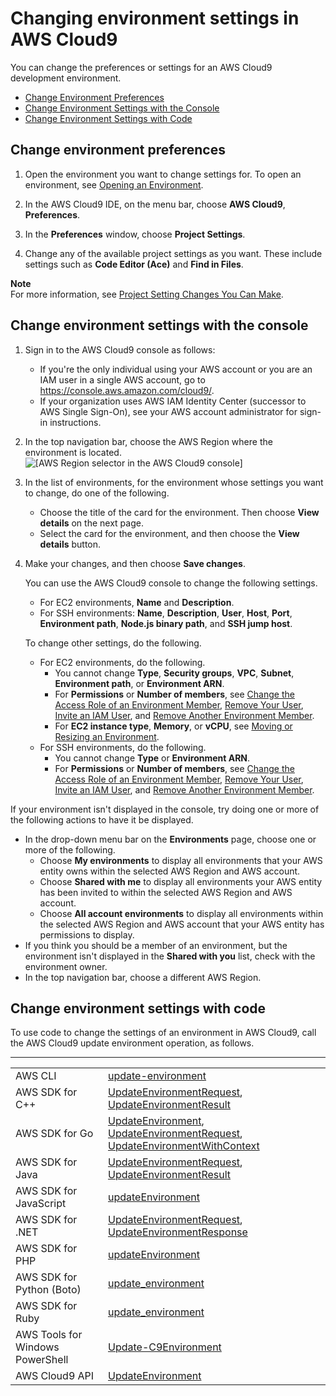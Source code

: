 # Changing environment settings in AWS Cloud9<a name="change-environment"></a>

You can change the preferences or settings for an AWS Cloud9 development environment\.
+  [Change Environment Preferences](#change-environment-single) 
+  [Change Environment Settings with the Console](#change-environment-description) 
+  [Change Environment Settings with Code](#change-environment-description-code) 

## Change environment preferences<a name="change-environment-single"></a>

1. Open the environment you want to change settings for\. To open an environment, see [Opening an Environment](open-environment.md)\.

1. In the AWS Cloud9 IDE, on the menu bar, choose **AWS Cloud9**, **Preferences**\.

1. In the **Preferences** window, choose **Project Settings**\.

1. Change any of the available project settings as you want\. These include settings such as **Code Editor \(Ace\)** and **Find in Files**\.

**Note**  
For more information, see [Project Setting Changes You Can Make](settings-project.md#settings-project-change)\.

## Change environment settings with the console<a name="change-environment-description"></a>

1. Sign in to the AWS Cloud9 console as follows:
   + If you're the only individual using your AWS account or you are an IAM user in a single AWS account, go to [https://console\.aws\.amazon\.com/cloud9/](https://console.aws.amazon.com/cloud9/)\.
   + If your organization uses AWS IAM Identity Center \(successor to AWS Single Sign\-On\), see your AWS account administrator for sign\-in instructions\.

1. In the top navigation bar, choose the AWS Region where the environment is located\.  
![\[AWS Region selector in the AWS Cloud9 console\]](http://docs.aws.amazon.com/cloud9/latest/user-guide/images/consolas_region_new_UX.png)

1. In the list of environments, for the environment whose settings you want to change, do one of the following\.
   + Choose the title of the card for the environment\. Then choose **View details** on the next page\.
   + Select the card for the environment, and then choose the **View details** button\.

1. Make your changes, and then choose **Save changes**\.

   You can use the AWS Cloud9 console to change the following settings\.
   + For EC2 environments, **Name** and **Description**\.
   + For SSH environments: **Name**, **Description**, **User**, **Host**, **Port**, **Environment path**, **Node\.js binary path**, and **SSH jump host**\.

   To change other settings, do the following\.
   + For EC2 environments, do the following\.
     + You cannot change **Type**, **Security groups**, **VPC**, **Subnet**, **Environment path**, or **Environment ARN**\.
     + For **Permissions** or **Number of members**, see [Change the Access Role of an Environment Member](share-environment.md#share-environment-change-access), [Remove Your User](share-environment.md#share-environment-change-access), [Invite an IAM User](share-environment.md#share-environment-invite-user), and [Remove Another Environment Member](share-environment.md#share-environment-delete-member)\.
     + For **EC2 instance type**, **Memory**, or **vCPU**, see [Moving or Resizing an Environment](move-environment.md)\.
   + For SSH environments, do the following\.
     + You cannot change **Type** or **Environment ARN**\.
     + For **Permissions** or **Number of members**, see [Change the Access Role of an Environment Member](share-environment.md#share-environment-change-access), [Remove Your User](share-environment.md#share-environment-change-access), [Invite an IAM User](share-environment.md#share-environment-invite-user), and [Remove Another Environment Member](share-environment.md#share-environment-delete-member)\.

If your environment isn't displayed in the console, try doing one or more of the following actions to have it be displayed\.
+ In the drop\-down menu bar on the **Environments** page, choose one or more of the following\.
  + Choose **My environments** to display all environments that your AWS entity owns within the selected AWS Region and AWS account\.
  + Choose **Shared with me** to display all environments your AWS entity has been invited to within the selected AWS Region and AWS account\.
  + Choose **All account environments** to display all environments within the selected AWS Region and AWS account that your AWS entity has permissions to display\.
+ If you think you should be a member of an environment, but the environment isn't displayed in the **Shared with you** list, check with the environment owner\.
+ In the top navigation bar, choose a different AWS Region\.

## Change environment settings with code<a name="change-environment-description-code"></a>

To use code to change the settings of an environment in AWS Cloud9, call the AWS Cloud9 update environment operation, as follows\.


****  

|  |  | 
| --- |--- |
|  AWS CLI  |   [update\-environment](https://docs.aws.amazon.com/cli/latest/reference/cloud9/update-environment.html)   | 
|  AWS SDK for C\+\+  |   [UpdateEnvironmentRequest](https://sdk.amazonaws.com/cpp/api/LATEST/class_aws_1_1_cloud9_1_1_model_1_1_update_environment_request.html), [UpdateEnvironmentResult](https://sdk.amazonaws.com/cpp/api/LATEST/class_aws_1_1_cloud9_1_1_model_1_1_update_environment_result.html)   | 
|  AWS SDK for Go  |   [UpdateEnvironment](https://docs.aws.amazon.com/sdk-for-go/api/service/cloud9/#Cloud9.UpdateEnvironment), [UpdateEnvironmentRequest](https://docs.aws.amazon.com/sdk-for-go/api/service/cloud9/#Cloud9.UpdateEnvironmentRequest), [UpdateEnvironmentWithContext](https://docs.aws.amazon.com/sdk-for-go/api/service/cloud9/#Cloud9.UpdateEnvironmentWithContext)   | 
|  AWS SDK for Java  |   [UpdateEnvironmentRequest](https://docs.aws.amazon.com/AWSJavaSDK/latest/javadoc/com/amazonaws/services/cloud9/model/UpdateEnvironmentRequest.html), [UpdateEnvironmentResult](https://docs.aws.amazon.com/AWSJavaSDK/latest/javadoc/com/amazonaws/services/cloud9/model/UpdateEnvironmentResult.html)   | 
|  AWS SDK for JavaScript  |   [updateEnvironment](https://docs.aws.amazon.com/AWSJavaScriptSDK/latest/AWS/Cloud9.html#updateEnvironment-property)   | 
|  AWS SDK for \.NET  |   [UpdateEnvironmentRequest](https://docs.aws.amazon.com/sdkfornet/v3/apidocs/items/Cloud9/TUpdateEnvironmentRequest.html), [UpdateEnvironmentResponse](https://docs.aws.amazon.com/sdkfornet/v3/apidocs/items/Cloud9/TUpdateEnvironmentResponse.html)   | 
|  AWS SDK for PHP  |   [updateEnvironment](https://docs.aws.amazon.com/aws-sdk-php/v3/api/api-cloud9-2017-09-23.html#updateenvironment)   | 
|  AWS SDK for Python \(Boto\)  |   [update\_environment](https://boto3.readthedocs.io/en/latest/reference/services/cloud9.html#Cloud9.Client.update_environment)   | 
|  AWS SDK for Ruby  |   [update\_environment](https://docs.aws.amazon.com/sdk-for-ruby/v3/api/Aws/Cloud9/Client.html#update_environment-instance_method)   | 
|  AWS Tools for Windows PowerShell  |   [Update\-C9Environment](https://docs.aws.amazon.com/powershell/latest/reference/items/Update-C9Environment.html)   | 
|  AWS Cloud9 API  |   [UpdateEnvironment](https://docs.aws.amazon.com/cloud9/latest/APIReference/API_UpdateEnvironment.html)   | 